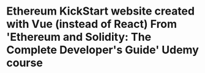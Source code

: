 # Ethereum KickStart website created with Vue (instead of React) From 'Ethereum and Solidity: The Complete Developer's Guide' Udemy course
